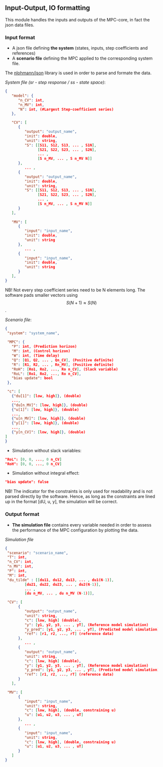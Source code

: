 
## Input-Output, IO formatting
This module handles the inputs and outputs of the MPC-core, in fact the json data files. 

### Input format
- A json file defining **the system** (states, inputs, step coefficients and references)
- A **scenario file** defining the MPC applied to the corresponding system file. 

The [nlohmann/json](https://json.nlohmann.me/api/basic_json/) library is used in order to parse and formate the data. 
  
*System file (sr - step response / ss - state space)*:
```json
{
   "model": {
      "n_CV": int,
      "n_MV": int,
      "N": int, (#Largest Step-coefficient series)
   },

   "CV": [
      { 
         "output": "output_name",
         "init": double,
         "unit": string,
         "S": [[S11, S12, S13, ... , S1N],
               [S21, S22, S23, ... , S2N], 
               ... , 
               [S n_MV, ... , S n_MV N]]
      }, 
         ... ,
      { 
         "output": "output_name",
         "init": double,
         "unit": string,
         "S": [[S11, S12, S13, ... , S1N],
               [S21, S22, S23, ... , S2N], 
               ... , 
               [S n_MV, ... , S n_MV N]]
      }
   ],
   
   "MV": [
      {
         "input": "input_name", 
         "init": double,
         "unit": string
      },
         ... , 
      {
         "input": "input_name",
         "init": double,
         "unit": string
      } 
   ],                         
}
```
NB! Not every step coefficient series need to be N elements long. The software pads smaller vectors using $$S(N+1) \approx S(N)$$. 
 
*Scenario file*:
```json  
{
 "system": "system_name", 
 
 "MPC": {
   "P": int, (Prediction horizon)
   "M": int, (Control horizon)
   "W": int, (Time delay)
   "Q": [Q1, Q2, ... , Qn_CV], (Positive definite)
   "R": [R1, R2, ... , Rn_MV], (Positive definite)
   "RoH": [Ro1, Ro2, ..., Ro n_CV], (Slack variable)
   "RoL": [Ro1, Ro2, ..., Ro n_CV],
   "bias update": bool
 },

 "c": [ 
   {"du[1]": [low, high]}, (double)
   ...,
   {"du[n_MV]": [low, high]}, (double)
   {"u[1]": [low, high]}, (double)
   ..., 
   {"u[n_MV]": [low, high]}, (double)
   {"y[1]": [low, high]}, (double)
   ..., 
   {"y[n_CV]": [low, high]}, (double)
]
}
``` 

- Simulation without slack variables: 
```json
"RoL": [0, 0, ..., 0 n_CV] 
"RoH": [0, 0, ..., 0 n_CV]
```
- Simulation without integral effect:
```json
"bias update": false 
```

NB! The indicator for the constraints is only used for readability and is not parsed directly by the software. Hence, as long as the constraints are lined up in the format [dU, u, y], the simulation will be correct. 

### Output format

- **The simulation file** contains every variable needed in order to assess the performance of the MPC configuration by plotting the data. 

*Simulation file*
```json  
{
 "scenario": "scenario_name", 
 "T": int,
 "n_CV": int,
 "n_MV": int, 
 "P": int, 
 "M": int,
 "du_tilde" : [[du11, du12, du13, ... , du1(N-1)],
         [du21, du22, du23, ... , du2(N-1)], 
         ... , 
         [du n_MV, ... , du n_MV (N-1)]],

 "CV": [ 
      {  
         "output": "output_name",
         "unit": string, 
         "c": [low, high] (double),
         "y": [y1, y2, y3, ... , yT], (Reference model simulation)
         "y_pred": [y1, y2, y3, ... , yT], (Predicted model simulation)
         "ref": [r1, r2, ..., rT] (reference data)
      }, 
         ... , 
      { 
         "output": "output_name",
         "unit": string, 
         "c": [low, high] (double),
         "y": [y1, y2, y3, ... , yT], (Reference model simulation)
         "y_pred": [y1, y2, y3, ... , yT], (Predicted model simulation)
         "ref": [r1, r2, ..., rT] (reference data)
      }
   ],

 "MV": [ 
      {
         "input": "input_name",
         "unit": string, 
         "c": [low, high], (double, constraining u)
         "u": [u1, u2, u3, ... , uT] 
      }, 
         ... , 
      { 
         "input": "input_name",
         "unit": string, 
         "c": [low, high], (double, constraining u)
         "u": [u1, u2, u3, ... , uT] 
      }
   ]
}
``` 